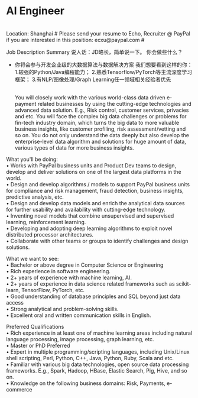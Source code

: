 AI Engineer
=
   <br />
Location: Shanghai
#
Please send your resume to Echo, Recruiter @ PayPal if you are interested in this position: ecxu@paypal.com
#

Job Description Summary
说人话：JD略长，简单说一下。
你会做些什么？
- 你将会参与开发企业级的大数据算法与数据解决方案
我们想要看到这样的你：
1.较强的Python/Java编程能力；
2.熟悉Tensorflow/PyTorch等主流深度学习框架；
3.有NLP/图像处理/Graph Learning任一领域相关经验者优先

   <br />You will closely work with the various world-class data driven e-payment related businesses by using the cutting-edge technologies and advanced data solution. E.g., Risk control, customer services, privacies and etc.  You will face the complex big data challenges or problems for fin-tech industry domain, which turns the big data to more valuable business insights, like customer profiling, risk assessment/vetting and so on. You do not only understand the data deeply but also develop the enterprise-level data algorithm and solutions for huge amount of data, various types of data for more business insights.

What you'll be doing:
    <br />
• Works with PayPal business units and Product Dev teams to design, develop and deliver solutions on one of the largest data platforms in the world.
    <br />
• Design and develop algorithms / models to support PayPal business units for compliance and risk management, fraud detection, business insights, predictive analysis, etc.
    <br />
• Design and develop data models and enrich the analytical data sources for further usability and availability with cutting-edge technology.
    <br />
• Inventing novel models that combine unsupervised and supervised learning, reinforcement learning.
    <br />
• Developing and adopting deep learning algorithms to exploit novel distributed processor architectures.
    <br />
• Collaborate with other teams or groups to identify challenges and design solutions.

   
 What we want to see:
    <br />
• Bachelor or above degree in Computer Science or Engineering
    <br />
• Rich experience in software engineering.
    <br />
• 2+ years of experience with machine learning, AI.
    <br />
• 2+ years of experience in data science related frameworks such as scikit-learn, TensorFlow, PyTorch, etc.
    <br />
• Good understanding of database principles and SQL beyond just data access
    <br />
• Strong analytical and problem-solving skills.
    <br />
• Excellent oral and written communication skills in English.
    <br />

Preferred Qualifications
    <br />
• Rich experience in at least one of machine learning areas including natural language processing, image processing, graph learning, etc.
    <br />
• Master or PhD Preferred 
    <br />
• Expert in multiple programming/scripting languages, including Unix/Linux shell scripting, Perl, Python, C++, Java, Python, Ruby, Scala and etc.
    <br />
• Familiar with various big data technologies, open source data processing frameworks. E.g., Spark, Hadoop, HBase, Elastic Search, Pig, Hive, and so on.
    <br />
• Knowledge on the following business domains: Risk, Payments, e-commerce
